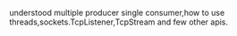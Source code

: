 understood multiple producer single consumer,how to use threads,sockets.TcpListener,TcpStream and few other apis.